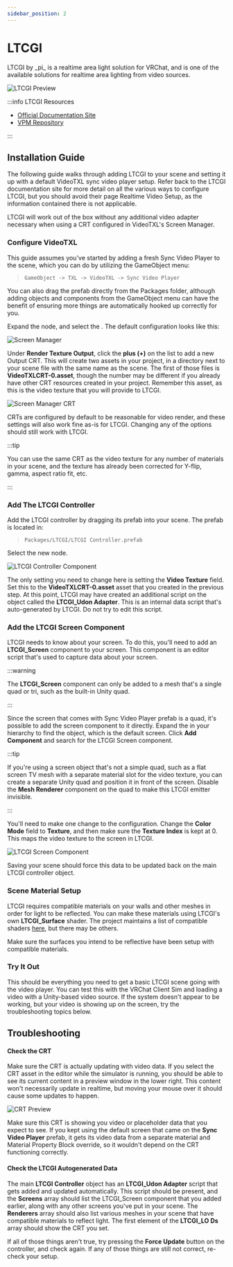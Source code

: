 ```yaml
---
sidebar_position: 2
---
```


# LTCGI

LTCGI by \_pi\_ is a realtime area light solution for VRChat, and is one of the available solutions for
realtime area lighting from video sources.

![LTCGI Preview](/img/unity/video/third-party-ltcgi-demo.png)

:::info LTCGI Resources

* [Official Documentation Site](https://ltcgi.dev)
* [VPM Repository](https://vpm.pimaker.at)

:::

## Installation Guide

The following guide walks through adding LTCGI to your scene and setting it up with a default VideoTXL sync video
player setup.  Refer back to the LTCGI documentation site for more detail on all the various ways to configure
LTCGI, but you should avoid their page Realtime Video Setup, as the information contained there is not applicable.

LTCGI will work out of the box without any additional video adapter necessary when using a CRT configured in
VideoTXL's Screen Manager.

### Configure VideoTXL

This guide assumes you've started by adding a fresh Sync Video Player to the scene, which you can do by utilizing
the GameObject menu:

> `GameObject -> TXL -> VideoTXL -> Sync Video Player`

You can also drag the prefab directly from the Packages folder, although adding objects and components from the GameObject
menu can have the benefit of ensuring more things are automatically hooked up correctly for you.

Expand the <GameObject type="variant" name="Sync Video Player" /> node, and select the <GameObject type="prefab" name="Screen Manager" />.  The 
default configuration looks like this:

![Screen Manager](/img/unity/video/third-party-ltcgi-screenman-1.png)

Under **Render Texture Output**, click the **plus (+)** on the list to add a new Output CRT.  This will create two assets
in your project, in a directory next to your scene file with the same name as the scene.  The first of those files is
**VideoTXLCRT-0.asset**, though the number may be different if you already have other CRT resources created in your project.
Remember this asset, as this is the video texture that you will provide to LTCGI.

![Screen Manager CRT](/img/unity/video/third-party-ltcgi-screenman-2.png)

CRTs are configured by default to be reasonable for video render, and these settings will also work fine as-is for LTCGI.
Changing any of the options should still work with LTCGI.

:::tip

You can use the same CRT as the video texture for any number of materials in your scene, and the texture has already been
corrected for Y-flip, gamma, aspect ratio fit, etc.

:::

### Add The LTCGI Controller

Add the LTCGI controller by dragging its prefab into your scene.  The prefab is located in:

> `Packages/LTCGI/LTCGI Controller.prefab`

Select the new <GameObject name="LTCGI Controller" /> node.

![LTCGI Controller Component](/img/unity/video/third-party-ltcgi-controller.png)

The only setting you need to change here is setting the **Video Texture** field.  Set this to the **VideoTXLCRT-0.asset** asset
that you created in the previous step.  At this point, LTCGI may have created an additional script on the object called the
**LTCGI_Udon Adapter**.  This is an internal data script that's auto-generated by LTCGI.  Do not try to edit this script.

### Add the LTCGI Screen Component

LTCGI needs to know about your screen.  To do this, you'll need to add an **LTCGI_Screen** component to your screen.  This component
is an editor script that's used to capture data about your screen.

:::warning

The **LTCGI_Screen** component can only be added to a mesh that's a single quad or tri, such as the built-in Unity quad.

:::

Since the screen that comes with Sync Video Player prefab is a quad, it's possible to add the screen component to it directly.
Expand the <GameObject type="prefab" name="Screen Manager" /> in your hierarchy to find the <GameObject name="Quad" /> object, 
which is the default screen.  Click **Add Component** and search for the LTCGI Screen component.

:::tip

If you're using a screen object that's not a simple quad, such as a flat screen TV mesh with a separate material slot for the video
texture, you can create a separate Unity quad and position it in front of the screen.  Disable the **Mesh Renderer** component on
the quad to make this LTCGI emitter invisible.

:::

You'll need to make one change to the configuration.  Change the **Color Mode** field to **Texture**, and then make sure the
**Texture Index** is kept at 0.  This maps the video texture to the screen in LTCGI.

![LTCGI Screen Component](/img/unity/video/third-party-ltcgi-screen.png)

Saving your scene should force this data to be updated back on the main LTCGI controller object.

### Scene Material Setup

LTCGI requires compatible materials on your walls and other meshes in order for light to be reflected.  You can make these materials
using LTCGI's own **LTCGI_Surface** shader.  The project maintains a list of compatible shaders 
[here](https://github.com/PiMaker/ltcgi#supported-shaders), but there may be others.

Make sure the surfaces you intend to be reflective have been setup with compatible materials.

### Try It Out

This should be everything you need to get a basic LTCGI scene going with the video player.  You can test this with the VRChat
Client Sim and loading a video with a Unity-based video source.  If the system doesn't appear to be working, but your video is
showing up on the screen, try the troubleshooting topics below.

## Troubleshooting

#### Check the CRT

Make sure the CRT is actually updating with video data.  If you select the CRT asset in the editor while the simulator is running,
you should be able to see its current content in a preview window in the lower right.  This content won't necessarily update in
realtime, but moving your mouse over it should cause some updates to happen.

![CRT Preview](/img/unity/video/third-party-ltcgi-crt-preview.png)

Make sure this CRT is showing you video or placeholder data that you expect to see.  If you kept using the default screen that
came on the **Sync Video Player** prefab, it gets its video data from a separate material and Material Property Block override,
so it wouldn't depend on the CRT functioning correctly.

#### Check the LTCGI Autogenerated Data

The main **LTCGI Controller** object has an **LTCGI_Udon Adapter** script that gets added and updated automatically.  This script
should be present, and the **Screens** array should list the LTCGI_Screen component that you added earlier, along with any other
screens you've put in your scene.  The **Renderers** array should also list various meshes in your scene that have compatible
materials to reflect light.  The first element of the **LTCGI_LO Ds** array should show the CRT you set.

If all of those things aren't true, try pressing the **Force Update** button on the controller, and check again.  If any of those
things are still not correct, re-check your setup.
